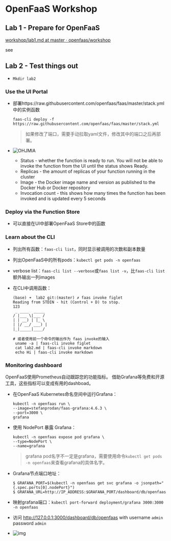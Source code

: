 # OpenFaaS Workshop

## Lab 1 - Prepare for OpenFaaS

[workshop/lab1.md at master · openfaas/workshop](https://github.com/openfaas/workshop/blob/master/lab1.md)

see 

## Lab 2 - Test things out

- `Mkdir lab2`

### Use the UI Portal

- 部署https://raw.githubusercontent.com/openfaas/faas/master/stack.yml中的实例函数

  ```
  faas-cli deploy -f https://raw.githubusercontent.com/openfaas/faas/master/stack.yml
  ```

  > 如果修改了端口，需要手动拉取yaml文件，修改其中的端口之后再部署。

- ![OHJMlA](https://gitee.com/pxqp9W/testmarkdown/raw/master/imgs/2020/07/OHJMlA.png)
  - Status - whether the function is ready to run. You will not be able to invoke the function from the UI until the status shows Ready.
  - Replicas - the amount of replicas of your function running in the cluster
  - Image - the Docker image name and version as published to the Docker Hub or Docker repository
  - Invocation count - this shows how many times the function has been invoked and is updated every 5 seconds

### Deploy via the Function Store

- 可以直接在UI中部署OpenFaaS Store中的函数

### Learn about the CLI

- 列出所有函数：`faas-cli list`，同时显示被调用的次数和副本数量

- 列出OpenFaaS中的所有pods：`kubectl get pods -n openfaas`

- verbose list：`faas-cli list --verbose`或`faas list -v`，比`faas-cli list`额外输出一列images

- 在CLI中调用函数：

  ```
  (base) ➜  lab2 git:(master) ✗ faas invoke figlet
  Reading from STDIN - hit (Control + D) to stop.
  123
   _ ____  _____
  / |___ \|___ /
  | | __) | |_ \
  | |/ __/ ___) |
  |_|_____|____/
  
  # 或者使用前一个命令的输出作为 faas invoke的输入
   uname -a | faas-cli invoke figlet
   cat lab2.md | faas-cli invoke markdown
   echo Hi | faas-cli invoke markdown
  ```

  

### Monitoring dashboard

OpenFaaS使用Prometheus自动跟踪您的功能指标。 借助Grafana等免费和开源工具，这些指标可以变成有用的dashboad。

- 在OpenFaaS Kubernetes命名空间中运行Grafana：

  ```
  kubectl -n openfaas run \
  --image=stefanprodan/faas-grafana:4.6.3 \
  --port=3000 \
  grafana
  ```

- 使用 NodePort 暴露 Grafana：

  ```
  kubectl -n openfaas expose pod grafana \
  --type=NodePort \
  --name=grafana
  ```

  > grafana pod名字不一定是grafana，需要使用命令`kubectl get pods -n openfaas`来查看grafana的具体名字。

- Grafana节点端口地址：

  ```
  $ GRAFANA_PORT=$(kubectl -n openfaas get svc grafana -o jsonpath="{.spec.ports[0].nodePort}")
  $ GRAFANA_URL=http://IP_ADDRESS:$GRAFANA_PORT/dashboard/db/openfaas
  ```

- 映射grafana端口：`kubectl port-forward deployment/grafana 3000:3000 -n openfaas`
- 访问 http://127.0.0.1:3000/dashboard/db/openfaas with username `admin` password `admin`
- ![img](https://camo.githubusercontent.com/24915ac87ecf8a31285f273846e7a5ffe82eeceb/68747470733a2f2f7062732e7477696d672e636f6d2f6d656469612f4339636145364358554141585f36342e6a70673a6c61726765)